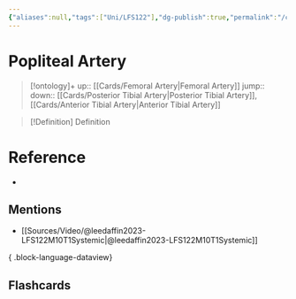 ```yaml
---
{"aliases":null,"tags":["Uni/LFS122"],"dg-publish":true,"permalink":"/cards/popliteal-artery/","dgPassFrontmatter":true}
---
```


# Popliteal Artery

> [!ontology]+
> up:: [[Cards/Femoral Artery\|Femoral Artery]]
> jump:: 
> down:: [[Cards/Posterior Tibial Artery\|Posterior Tibial Artery]], [[Cards/Anterior Tibial Artery\|Anterior Tibial Artery]]

> [!Definition] Definition

# Reference

- 

## Mentions

- [[Sources/Video/@leedaffin2023-LFS122M10T1Systemic\|@leedaffin2023-LFS122M10T1Systemic]]

{ .block-language-dataview}

## Flashcards